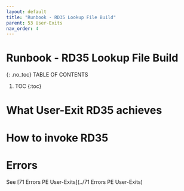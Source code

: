 ```yaml
---
layout: default
title: "Runbook - RD35 Lookup File Build"
parent: 53 User-Exits
nav_order: 4
---
```


# Runbook - RD35 Lookup File Build
{: .no_toc}
TABLE OF CONTENTS 
1. TOC
{:toc}  

# What User-Exit RD35 achieves

# How to invoke RD35

# Errors
See [71 Errors PE User-Exits](../71 Errors PE User-Exits)

